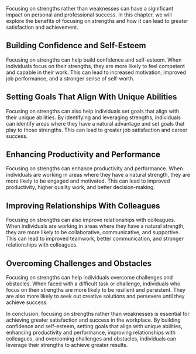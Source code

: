 
Focusing on strengths rather than weaknesses can have a significant impact on personal and professional success. In this chapter, we will explore the benefits of focusing on strengths and how it can lead to greater satisfaction and achievement.

Building Confidence and Self-Esteem
-----------------------------------

Focusing on strengths can help build confidence and self-esteem. When individuals focus on their strengths, they are more likely to feel competent and capable in their work. This can lead to increased motivation, improved job performance, and a stronger sense of self-worth.

Setting Goals That Align With Unique Abilities
----------------------------------------------

Focusing on strengths can also help individuals set goals that align with their unique abilities. By identifying and leveraging strengths, individuals can identify areas where they have a natural advantage and set goals that play to those strengths. This can lead to greater job satisfaction and career success.

Enhancing Productivity and Performance
--------------------------------------

Focusing on strengths can enhance productivity and performance. When individuals are working in areas where they have a natural strength, they are more likely to be engaged and motivated. This can lead to improved productivity, higher quality work, and better decision-making.

Improving Relationships With Colleagues
---------------------------------------

Focusing on strengths can also improve relationships with colleagues. When individuals are working in areas where they have a natural strength, they are more likely to be collaborative, communicative, and supportive. This can lead to improved teamwork, better communication, and stronger relationships with colleagues.

Overcoming Challenges and Obstacles
-----------------------------------

Focusing on strengths can help individuals overcome challenges and obstacles. When faced with a difficult task or challenge, individuals who focus on their strengths are more likely to be resilient and persistent. They are also more likely to seek out creative solutions and persevere until they achieve success.

In conclusion, focusing on strengths rather than weaknesses is essential for achieving greater satisfaction and success in the workplace. By building confidence and self-esteem, setting goals that align with unique abilities, enhancing productivity and performance, improving relationships with colleagues, and overcoming challenges and obstacles, individuals can leverage their strengths to achieve greater results.
